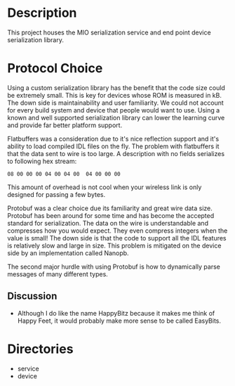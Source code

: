 # Description
This project houses the MIO serialization service and end point device serialization library.

# Protocol Choice

Using a custom serialization library has the benefit that the code size could be extremely small.
This is key for devices whose ROM is measured in kB. The down side is maintainability and user familiarity.
We could not account for every build system and device that people would want to use. Using a known and well
supported serialization library can lower the learning curve and provide far better platform support.

Flatbuffers was a consideration due to it's nice reflection support and it's ability to load compiled IDL files on the fly.
The problem with flatbuffers it that the data sent to wire is too large. A description with no fields serializes to following hex stream:
```
08 00 00 00 04 00 04 00  04 00 00 00
```
This amount of overhead is not cool when your wireless link is only designed for passing a few bytes.

Protobuf was a clear choice due its familiarity and great wire data size.
Protobuf has been around for some time and has become the accepted standard for serialization.
The data on the wire is understandable and compresses how you would expect.
They even compress integers when the value is small!
The down side is that the code to support all the IDL features is relatively slow and large in size.
This problem is mitigated on the device side by an implementation called Nanopb.

The second major hurdle with using Protobuf is how to dynamically parse messages of many different types.

## Discussion
* Although I do like the name HappyBitz because it makes me think of Happy Feet, it would probably
  make more sense to be called EasyBits.

# Directories
- service
- device

